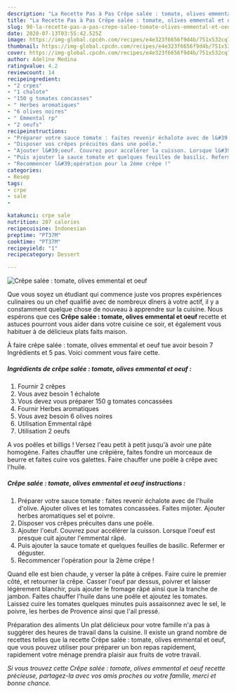```yaml
---
description: "La Recette Pas à Pas Crêpe salée : tomate, olives emmental et oeuf"
title: "La Recette Pas à Pas Crêpe salée : tomate, olives emmental et oeuf"
slug: 98-la-recette-pas-a-pas-crepe-salee-tomate-olives-emmental-et-oeuf
date: 2020-07-13T03:55:42.525Z
image: https://img-global.cpcdn.com/recipes/e4e323f6656f9d4b/751x532cq70/crepe-salee-tomate-olives-emmental-et-oeuf-photo-principale-de-la-recette.jpg
thumbnail: https://img-global.cpcdn.com/recipes/e4e323f6656f9d4b/751x532cq70/crepe-salee-tomate-olives-emmental-et-oeuf-photo-principale-de-la-recette.jpg
cover: https://img-global.cpcdn.com/recipes/e4e323f6656f9d4b/751x532cq70/crepe-salee-tomate-olives-emmental-et-oeuf-photo-principale-de-la-recette.jpg
author: Adeline Medina
ratingvalue: 4.2
reviewcount: 14
recipeingredient:
- "2 crpes"
- "1 chalote"
- "150 g tomates concasses"
- " Herbes aromatiques"
- "6 olives noires"
- " Emmental rp"
- "2 oeufs"
recipeinstructions:
- "Préparer votre sauce tomate : faites revenir échalote avec de l&#39;huile d&#39;olive. Ajouter olives et les tomates concassées. Faites mijoter. Ajouter herbes aromatiques sel et poivre."
- "Disposer vos crêpes précuites dans une poêle."
- "Ajouter l&#39;oeuf. Couvrez pour accélérer la cuisson. Lorsque l&#39;oeuf est presque cuit ajouter l&#39;emmental râpé."
- "Puis ajouter la sauce tomate et quelques feuilles de basilic. Refermer er déguster."
- "Recommencer l&#39;opération pour la 2ème crêpe !"
categories:
- Resep
tags:
- crpe
- sale
- 

katakunci: crpe sale  
nutrition: 287 calories
recipecuisine: Indonesian
preptime: "PT37M"
cooktime: "PT37M"
recipeyield: "1"
recipecategory: Dessert

---
```



![Crêpe salée : tomate, olives emmental et oeuf](https://img-global.cpcdn.com/recipes/e4e323f6656f9d4b/751x532cq70/crepe-salee-tomate-olives-emmental-et-oeuf-photo-principale-de-la-recette.jpg)

Que vous soyez un étudiant qui commence juste vos propres expériences culinaires ou un chef qualifié avec de nombreux dîners à votre actif, il y a constamment quelque chose de nouveau à apprendre sur la cuisine. Nous espérons que ces <strong> Crêpe salée : tomate, olives emmental et oeuf </strong> recette et astuces pourront vous aider dans votre cuisine ce soir, et également vous habituer à de délicieux plats faits maison.

<!--inarticleads1-->

À faire crêpe salée : tomate, olives emmental et oeuf tue avoir besoin 7 Ingrédients et 5 pas. Voici comment vous faire cette.

##### Ingrédients de crêpe salée : tomate, olives emmental et oeuf :

1. Fournir 2 crêpes
1. Vous avez besoin 1 échalote
1. Vous devez vous préparer 150 g tomates concassées
1. Fournir  Herbes aromatiques
1. Vous avez besoin 6 olives noires
1. Utilisation  Emmental râpé
1. Utilisation 2 oeufs


A vos poêles et billigs ! Versez l&#39;eau petit à petit jusqu&#39;à avoir une pâte homogène. Faites chauffer une crêpière, faites fondre un morceaux de beurre et faites cuire vos galettes. Faire chauffer une poêle à crêpe avec l&#39;huile. 

<!--inarticleads2-->

##### Crêpe salée : tomate, olives emmental et oeuf instructions :

1. Préparer votre sauce tomate : faites revenir échalote avec de l&#39;huile d&#39;olive. Ajouter olives et les tomates concassées. Faites mijoter. Ajouter herbes aromatiques sel et poivre.
1. Disposer vos crêpes précuites dans une poêle.
1. Ajouter l&#39;oeuf. Couvrez pour accélérer la cuisson. Lorsque l&#39;oeuf est presque cuit ajouter l&#39;emmental râpé.
1. Puis ajouter la sauce tomate et quelques feuilles de basilic. Refermer er déguster.
1. Recommencer l&#39;opération pour la 2ème crêpe !


Quand elle est bien chaude, y verser la pâte à crêpes. Faire cuire le premier côté, et retourner la crêpe. Casser l&#39;oeuf par dessus, poivrer et laisser légèrement blanchir, puis ajouter le fromage râpé ainsi que la tranche de jambon. Faites chauffer l&#39;huile dans une poêle et ajoutez les tomates. Laissez cuire les tomates quelques minutes puis assaisonnez avec le sel, le poivre, les herbes de Provence ainsi que l&#39;ail pressé. 

<!--inarticleads1-->

<p>
Préparation des aliments Un plat délicieux pour votre famille n'a pas à suggérer des heures de travail dans la cuisine. Il existe un grand nombre de recettes telles que la recette Crêpe salée : tomate, olives emmental et oeuf, que vous pouvez utiliser pour préparer un bon repas rapidement, rapidement votre ménage prendra plaisir aux fruits de votre travail.
</p>

<p>
<i>Si vous trouvez cette Crêpe salée : tomate, olives emmental et oeuf recette précieuse, partagez-la avec vos amis proches ou votre famille, merci et bonne chance.</i>
</p>
